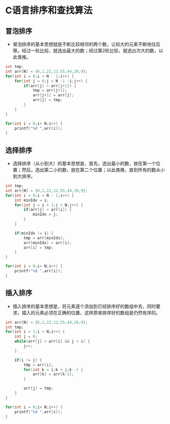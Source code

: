 # C语言排序和查找算法

## 冒泡排序
+ 冒泡排序的基本思想就是不断比较相邻的两个数，让较大的元素不断地往后移。经过一轮比较，就选出最大的数；经过第2轮比较，就选出次大的数，以此类推。
```C
int tmp;
int arr[N] = {6,1,22,12,55,44,20,9};
for(int i = 0;i < N - 1;i++) {
	for(int j = 0;j < N -1 -i;j++) {
		if(arr[j] > arr[j+1]) {
			tmp = arr[j+1];
			arr[j+1] = arr[j];
			arr[j] = tmp;
		}
	}
}

for(int i = 0;i< N;i++) {
	printf("%d ",arr[i]);
}
```
## 选择排序
+ 选择排序（从小到大）的基本思想是，首先，选出最小的数，放在第一个位置；然后，选出第二小的数，放在第二个位置；以此类推，直到所有的数从小到大排序。
```C
int tmp;
int arr[N] = {6,1,22,12,55,44,20,9};
for(int i = 0;i < N - 1;i++) {
	int minIdx = i;
	for(int j = i + 1;j < N;j++) {
		if(arr[j] < arr[i]) {
			minIdx = j;
		}
	}

	if(minIdx != i) {
		tmp = arr[minIdx];
		arr[minIdx] = arr[i];
		arr[i] = tmp;
	}
}

for(int i = 0;i< N;i++) {
	printf("%d ",arr[i]);
}
```
## 插入排序
+ 插入排序的基本思想是，将元素逐个添加到已经排序好的数组中去，同时要求，插入的元素必须在正确的位置，这样原来排序好的数组是仍然有序的。
```C
int arr[N] = {6,1,22,12,55,44,20,9};
int tmp;
for(int i = 1;i < N;i++) {
	int j = 0;
	while(arr[j] < arr[i] && j < i) {
		j++;
	}

	if(i != j) {
		tmp = arr[i];
		for(int k = i;k > j;k--) {
			arr[k] = arr[k-1];
		}

		arr[j] = tmp;
	}
}

for(int i = 0;i< N;i++) {
	printf("%d ",arr[i]);
}
```
